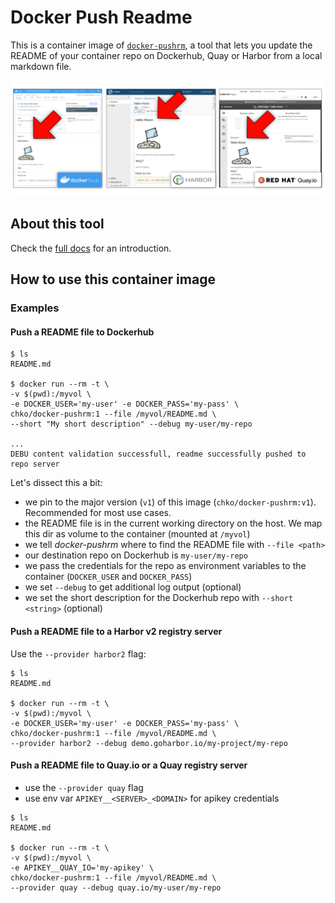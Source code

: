 # Docker Push Readme

This is a container image of [`docker-pushrm`](https://github.com/christian-korneck/docker-pushrm), a tool that lets you update the README of your container repo on Dockerhub, Quay or Harbor from a local markdown file.

![hello moon](https://raw.githubusercontent.com/christian-korneck/docker-pushrm/master/assets/container_registries.png)

## About this tool

Check the [full docs](https://github.com/christian-korneck/docker-pushrm/blob/master/README.md) for an introduction.

## How to use this container image

### Examples

#### Push a README file to Dockerhub

```
$ ls
README.md

$ docker run --rm -t \
-v $(pwd):/myvol \
-e DOCKER_USER='my-user' -e DOCKER_PASS='my-pass' \
chko/docker-pushrm:1 --file /myvol/README.md \ 
--short "My short description" --debug my-user/my-repo

...
DEBU content validation successfull, readme successfully pushed to repo server
```

Let's dissect this a bit:

- we pin to the major version (`v1`) of this image (`chko/docker-pushrm:v1`). Recommended for most use cases.
- the README file is in the current working directory on the host. We map this dir as volume to the container (mounted at `/myvol`)
- we tell *docker-pushrm* where to find the README file with `--file <path>`
- our destination repo on Dockerhub is `my-user/my-repo`
- we pass the credentials for the repo as environment variables to the container (`DOCKER_USER` and `DOCKER_PASS`)
- we set `--debug` to get additional log output (optional)
- we set the short description for the Dockerhub repo with `--short <string>` (optional)

#### Push a README file to a Harbor v2 registry server

Use the `--provider harbor2` flag:

```
$ ls
README.md

$ docker run --rm -t \
-v $(pwd):/myvol \
-e DOCKER_USER='my-user' -e DOCKER_PASS='my-pass' \
chko/docker-pushrm:1 --file /myvol/README.md \ 
--provider harbor2 --debug demo.goharbor.io/my-project/my-repo
```

#### Push a README file to Quay.io or a Quay registry server

- use the `--provider quay` flag
- use env var `APIKEY__<SERVER>_<DOMAIN>` for apikey credentials

```
$ ls
README.md

$ docker run --rm -t \
-v $(pwd):/myvol \
-e APIKEY__QUAY_IO='my-apikey' \
chko/docker-pushrm:1 --file /myvol/README.md \ 
--provider quay --debug quay.io/my-user/my-repo
```



